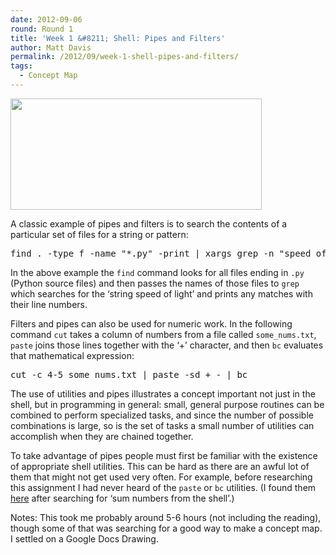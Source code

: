 ```yaml
---
date: 2012-09-06
round: Round 1
title: 'Week 1 &#8211; Shell: Pipes and Filters'
author: Matt Davis
permalink: /2012/09/week-1-shell-pipes-and-filters/
tags:
  - Concept Map
---
```

[<img class="alignnone  wp-image-130" title="Shell- Pipes and Filters" src="/software-carpentry-training-website/uploads/2012/09/Shell-Pipes-and-Filters.png" alt="" width="402" height="178" />][1]

A classic example of pipes and filters is to search the contents of a particular set of files for a string or pattern:

<pre>find . -type f -name "*.py" -print | xargs grep -n "speed of light"</pre>

In the above example the `find` command looks for all files ending in `.py` (Python source files) and then passes the names of those files to `grep` which searches for the &#8216;string speed of light&#8217; and prints any matches with their line numbers.

Filters and pipes can also be used for numeric work. In the following command `cut` takes a column of numbers from a file called `some_nums.txt`, `paste` joins those lines together with the &#8216;+&#8217; character, and then `bc` evaluates that mathematical expression:

<pre>cut -c 4-5 some_nums.txt | paste -sd + - | bc</pre>

The use of utilities and pipes illustrates a concept important not just in the shell, but in programming in general: small, general purpose routines can be combined to perform specialized tasks, and since the number of possible combinations is large, so is the set of tasks a small number of utilities can accomplish when they are chained together.

To take advantage of pipes people must first be familiar with the existence of appropriate shell utilities. This can be hard as there are an awful lot of them that might not get used very often. For example, before researching this assignment I had never heard of the `paste` or `bc` utilities. (I found them [here][2] after searching for &#8216;sum numbers from the shell&#8217;.)

Notes: This took me probably around 5-6 hours (not including the reading), though some of that was searching for a good way to make a concept map. I settled on a Google Docs Drawing.

 [1]: /software-carpentry-training-website/uploads/2012/09/Shell-Pipes-and-Filters.png
 [2]: http://stackoverflow.com/a/451204
